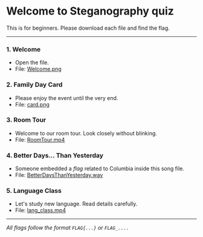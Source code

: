 
# Welcome to Steganography quiz

This is for beginners.  Please download each file and find the flag.

---

### 1. **Welcome**
- Open the file.
- File: [Welcome.png](https://github.com/mio-mio/Quiz_Beginner/blob/main/Welcome.png)

### 2. **Family Day Card**
- Please enjoy the event until the very end.
- File: [card.png](https://github.com/mio-mio/Quiz_Beginner/blob/main/card.png)

### 3. **Room Tour**
- Welcome to our room tour. Look closely without blinking.
- File: [RoomTour.mp4](https://github.com/mio-mio/Quiz_Beginner/blob/main/RoomTour.mp4)

### 4. **Better Days... Than Yesterday**
- Someone embedded a *flag* related to Columbia inside this song file.
- File: [BetterDaysThanYesterday.wav](https://github.com/mio-mio/Quiz_Beginner/blob/main/BetterDaysThanYesterday.wav)

### 5. **Language Class**
- Let's study new language. Read details carefully.
- File: [lang_class.mp4](https://github.com/mio-mio/Quiz_Beginner/blob/main/lang_class.mp4)

---

*All flags follow the format `FLAG{...}` or `FLAG_....`*
